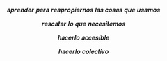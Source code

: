

<br>
<br>
<br>
<p align="center">𝒂𝒑𝒓𝒆𝒏𝒅𝒆𝒓 𝒑𝒂𝒓𝒂 𝒓𝒆𝒂𝒑𝒓𝒐𝒑𝒊𝒂𝒓𝒏𝒐𝒔 𝒍𝒂𝒔 𝒄𝒐𝒔𝒂𝒔 𝒒𝒖𝒆 𝒖𝒔𝒂𝒎𝒐𝒔</p>

<p align="center">𝒓𝒆𝒔𝒄𝒂𝒕𝒂𝒓 𝒍𝒐 𝒒𝒖𝒆 𝒏𝒆𝒄𝒆𝒔𝒊𝒕𝒆𝒎𝒐𝒔</p>

<p align="center">𝒉𝒂𝒄𝒆𝒓𝒍𝒐 𝒂𝒄𝒄𝒆𝒔𝒊𝒃𝒍𝒆</p>

<p align="center">𝒉𝒂𝒄𝒆𝒓𝒍𝒐 𝒄𝒐𝒍𝒆𝒄𝒕𝒊𝒗𝒐</p>
<br>
<br>
<br>

